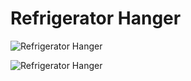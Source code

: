 # Refrigerator Hanger

![Refrigerator Hanger](https://raw.githubusercontent.com/Leask/Refrigerator-Hanger/main/wiki/Screen%20Shot%202021-03-21%20at%208.06.08%20PM.png "Refrigerator Hanger")

![Refrigerator Hanger](https://raw.githubusercontent.com/Leask/Refrigerator-Hanger/main/wiki/Screen%20Shot%202021-03-21%20at%208.06.44%20PM.png "Refrigerator Hanger")
